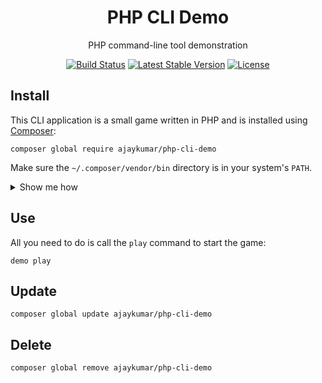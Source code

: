 <h1 align="center">PHP CLI Demo</h1>

<p align="center">PHP command-line tool demonstration</p>

<p align="center">
	<p align="center">
		<a href="https://github.com/osteel/php-cli-demo/actions"><img alt="Build Status" src="https://github.com/osteel/php-cli-demo/workflows/CI/badge.svg"></a>
		<a href="//packagist.org/packages/osteel/php-cli-demo"><img alt="Latest Stable Version" src="https://poser.pugx.org/osteel/php-cli-demo/v"></a>
		<a href="//packagist.org/packages/osteel/php-cli-demo"><img alt="License" src="https://poser.pugx.org/osteel/php-cli-demo/license"></a>
	</p>
</p>

## Install

This CLI application is a small game written in PHP and is installed using [Composer](https://getcomposer.org):

```
composer global require ajaykumar/php-cli-demo
```

Make sure the `~/.composer/vendor/bin` directory is in your system's `PATH`.

<details>
<summary>Show me how</summary>

If it's not already there, add the following line to your Bash configuration file (usually `~/.bash_profile`, `~/.bashrc`, `~/.zshrc`, etc.):

```
export PATH=~/.composer/vendor/bin:$PATH
```

If the file doesn't exist, create it.

Run the following command on the file you've just updated for the change to take effect:

```
source ~/.bash_profile
```
</details>

## Use

All you need to do is call the `play` command to start the game:

```
demo play
```

## Update

```
composer global update ajaykumar/php-cli-demo
```

## Delete

```
composer global remove ajaykumar/php-cli-demo
```
